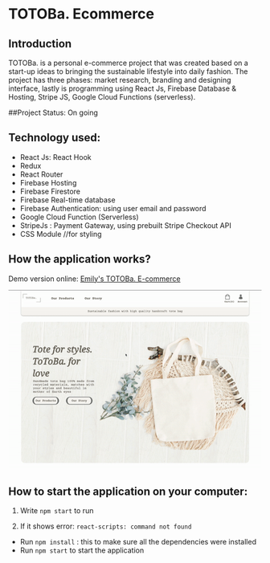 # TOTOBa. Ecommerce

## Introduction

TOTOBa. is a personal e-commerce project that was created based on a start-up ideas to bringing the sustainable lifestyle into daily fashion. The project has three phases: market research, branding and designing interface, lastly is programming using React Js, Firebase Database & Hosting, Stripe JS, Google Cloud Functions (serverless).

##Project Status: On going

## Technology used: 
  - React Js: React Hook
  - Redux
  - React Router
  - Firebase Hosting
  - Firebase Firestore
  - Firebase Real-time database
  - Firebase Authentication: using user email and password
  - Google Cloud Function (Serverless)
  - StripeJs : Payment Gateway, using prebuilt Stripe Checkout API
  - CSS Module //for styling

## How the application works?

Demo version online: [Emily's TOTOBa. E-commerce](https://totoba-2daa8.web.app/)

<img src="https://github.com/emilydang14/totoba-ecommerce/blob/main/demo.gif" width="700">

## How to start the application on your computer:

1. Write `npm start` to run

2. If it shows error: `react-scripts: command not found`
  - Run `npm install` : this to make sure all the dependencies were installed
  - Run `npm start` to start the application
